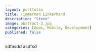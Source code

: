 ```yaml
---
layout: portfolio
title: Timmerman Linkerhand
description: "Steen"
image: abstract-3.jpg
categories: [Apps, Mobile, Development]
published: false
---
```

sdfasdd
asdfsd
